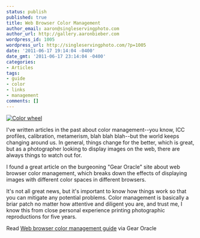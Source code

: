 ```yaml
---
status: publish
published: true
title: Web Browser Color Management
author_email: aaron@singleservingphoto.com
author_url: http://gallery.aaronbieber.com
wordpress_id: 1005
wordpress_url: http://singleservingphoto.com/?p=1005
date: '2011-06-17 19:14:04 -0400'
date_gmt: '2011-06-17 23:14:04 -0400'
categories:
- Articles
tags:
- guide
- color
- links
- management
comments: []
---
```

[![](/wp-content/uploads/2011/06/colorwheel-288x300.png "Color wheel")](/wp-content/uploads/2011/06/colorwheel.png)

I've written articles in the past about color management--you know, ICC
profiles, calibration, metamerism, blah blah blah--but the world keeps
changing around us. In general, things change for the better, which is
great, but as a photographer looking to display images on the web, there
are always things to watch out for.

I found a great article on the burgeoning "Gear Oracle" site about web
browser color management, which breaks down the effects of displaying
images with different color spaces in different browsers.

It's not all great news, but it's important to know how things work so
that you can mitigate any potential problems. Color management is
basically a briar patch no matter how attentive and diligent you are,
and trust me, I know this from close personal experience printing
photographic reproductions for five years.

Read [Web browser color management
guide](http://gearoracle.com/guides/web-browser-color-management-guide/)
via Gear Oracle
